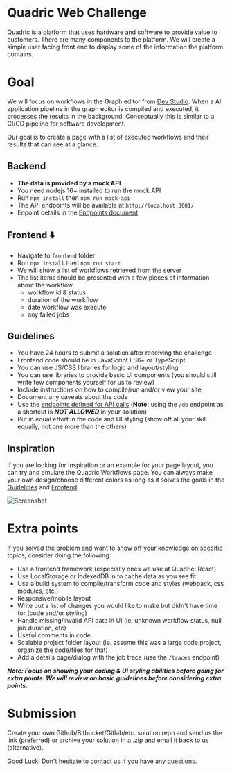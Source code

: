 Quadric Web Challenge
=====================

Quadric is a platform that uses hardware and software to provide value to customers. There are many components to the platform. We will create a simple user facing front end to display some of the information the platform contains.

# Goal
We will focus on workflows in the Graph editor from [Dev Studio](https://www.quadric.io/studio). When a AI application pipeline in the graph editor is compiled and executed, it processes the results in the background. Conceptually this is similar to a CI/CD pipeline for software development.

Our goal is to create a page with a list of executed workflows and their results that can see at a glance.

## Backend
- **The data is provided by a mock API**
- You need nodejs 16+ installed to run the mock API
- Run `npm install` then `npm run mock-api`
- The API endpoints will be available at `http://localhost:3001/`
- Enpoint details in the [Endpoints document](/ENDPOINTS.md)

## Frontend ⬇️
- Navigate to `frontend` folder
- Run `npm install` then `npm run start`
- We will show a list of workflows retrieved from the server
- The list items should be presented with a few pieces of information about the workflow
  - workflow id & status
  - duration of the workflow
  - date workflow was execute
  - any failed jobs

## Guidelines
- You have 24 hours to submit a solution after receiving the challenge
- Frontend code should be in JavaScript ES6+ or TypeScript
- You can use JS/CSS libraries for logic and layout/styling
- You can use libraries to provide basic UI components (you should still write few components yourself for us to review)
- Include instructions on how to compile/run and/or view your site
- Document any caveats about the code
- Use the [endpoints defined for API calls](/ENDPOINTS.md) (**Note:** using the `/db` endpoint as a shortcut is ***NOT ALLOWED*** in your solution)
- Put in equal effort in the code and UI styling (show off all your skill equally, not one more than the others)

## Inspiration
If you are looking for inspiration or an example for your page layout, you can try and emulate the
Quadric Workflows page. You can always make your own design/choose different colors as long as it solves the goals in the [Guidelines](#guidelines) and [Frontend](#frontend).

![Screenshot](/screenshots/quadric_workflows.png?raw=true "Inspiration Screenshot")
# Extra points
If you solved the problem and want to show off your knowledge on specific topics, consider doing the following:

- Use a frontend framework (especially ones we use at Quadric: React)
- Use LocalStorage or IndexedDB in to cache data as you see fit.
- Use a build system to compile/transform code and styles (webpack, css modules, etc.)
- Responsive/mobile layout
- Write out a list of changes you would like to make but didn't have time for (code and/or styling)
- Handle missing/invalid API data in UI (ie. unknown workflow status, null job duration, etc)
- Useful comments in code
- Scalable project folder layout (ie. assume this was a large code project, organize the code/files for that)
- Add a details page/dialog with the job trace (use the `/traces` endpoint)

***Note: Focus on showing your coding & UI styling abilities before going for extra points.
We will review on basic guidelines before considering extra points.***

# Submission
Create your own Github/Bitbucket/Gitlab/etc. solution repo and send us the link (preferred)
or archive your solution in a .zip and email it back to us (alternative).

Good Luck!
Don't hesitate to contact us if you have any questions.
